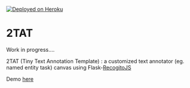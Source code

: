 [![Deployed on Heroku](https://img.shields.io/badge/deployed%20on-heroku-%23664986)](https://ttat-demo-app.herokuapp.com/) 

# 2TAT

Work in progress....

2TAT (Tiny Text Annotation Template) :  a customized text annotator (eg. named entity task) canvas using Flask-<a href="https://github.com/recogito/recogito-js" target="_blank">RecogitoJS</a>

Demo <a href="https://ttat-demo-app.herokuapp.com/" target="_blank">here</a>


